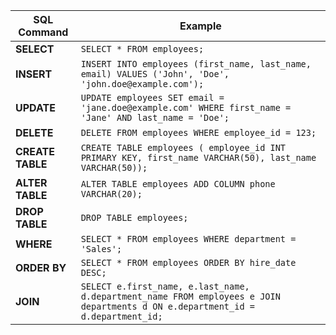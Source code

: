 

| SQL Command      | Example                                                                                                                         |
|------------------|---------------------------------------------------------------------------------------------------------------------------------|
| **SELECT**       | `SELECT * FROM employees;`                                                                                                      |
| **INSERT**       | `INSERT INTO employees (first_name, last_name, email) VALUES ('John', 'Doe', 'john.doe@example.com');`                          |
| **UPDATE**       | `UPDATE employees SET email = 'jane.doe@example.com' WHERE first_name = 'Jane' AND last_name = 'Doe';`                          |
| **DELETE**       | `DELETE FROM employees WHERE employee_id = 123;`                                                                                |
| **CREATE TABLE** | `CREATE TABLE employees ( employee_id INT PRIMARY KEY, first_name VARCHAR(50), last_name VARCHAR(50));`                         |
| **ALTER TABLE**  | `ALTER TABLE employees ADD COLUMN phone VARCHAR(20);`                                                                           |
| **DROP TABLE**   | `DROP TABLE employees;`                                                                                                         |
| **WHERE**        | `SELECT * FROM employees WHERE department = 'Sales';`                                                                           |
| **ORDER BY**     | `SELECT * FROM employees ORDER BY hire_date DESC;`                                                                              |
| **JOIN**         | `SELECT e.first_name, e.last_name, d.department_name FROM employees e JOIN departments d ON e.department_id = d.department_id;` |
